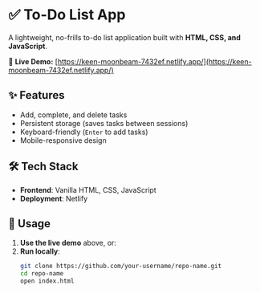 # ✅ To-Do List App  

A lightweight, no-frills to-do list application built with **HTML, CSS, and JavaScript**.  

🔗 **Live Demo:** [https://keen-moonbeam-7432ef.netlify.app/](https://keen-moonbeam-7432ef.netlify.app/)  

## ✨ Features  
- Add, complete, and delete tasks  
- Persistent storage (saves tasks between sessions)  
- Keyboard-friendly (`Enter` to add tasks)  
- Mobile-responsive design  

## 🛠️ Tech Stack  
- **Frontend**: Vanilla HTML, CSS, JavaScript  
- **Deployment**: Netlify  

## 🚀 Usage  
1. **Use the live demo** above, or:  
2. **Run locally**:  
   ```bash
   git clone https://github.com/your-username/repo-name.git
   cd repo-name
   open index.html
